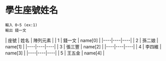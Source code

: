 # 學生座號姓名
    輸入 0~5 (ex:1)
    輸出 錢一文
| 座號 | 姓名 | 陣列元素 |
| 1 | 錢一文 | name[0] |
|----|----|----|
| 2 | 孫二娘 | name[1] |
|----|----|----|
| 3 | 張三豐 | name[2] |
|----|----|----|
| 4 | 李四維 | name[3] |
|----|----|----|
| 5 | 王五金 | name[4] |

    
